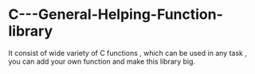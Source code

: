 # C---General-Helping-Function-library
It consist of wide variety of C functions , which can be used in any task , you can add your own function and make this library big.
